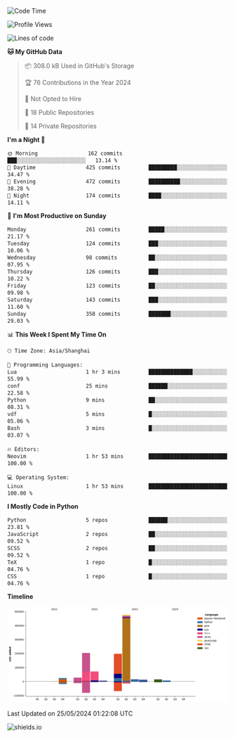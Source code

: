<!--START_SECTION:waka-->
![Code Time](http://img.shields.io/badge/Code%20Time-422%20hrs%2043%20mins-blue)

![Profile Views](http://img.shields.io/badge/Profile%20Views-1-blue)

![Lines of code](https://img.shields.io/badge/From%20Hello%20World%20I%27ve%20Written-1.1%20million%20lines%20of%20code-blue)

**🐱 My GitHub Data** 

> 📦 308.0 kB Used in GitHub's Storage 
 > 
> 🏆 76 Contributions in the Year 2024
 > 
> 🚫 Not Opted to Hire
 > 
> 📜 18 Public Repositories 
 > 
> 🔑 14 Private Repositories 
 > 
**I'm a Night 🦉** 

```text
🌞 Morning                162 commits         ███░░░░░░░░░░░░░░░░░░░░░░   13.14 % 
🌆 Daytime                425 commits         █████████░░░░░░░░░░░░░░░░   34.47 % 
🌃 Evening                472 commits         ██████████░░░░░░░░░░░░░░░   38.28 % 
🌙 Night                  174 commits         ████░░░░░░░░░░░░░░░░░░░░░   14.11 % 
```
📅 **I'm Most Productive on Sunday** 

```text
Monday                   261 commits         █████░░░░░░░░░░░░░░░░░░░░   21.17 % 
Tuesday                  124 commits         ███░░░░░░░░░░░░░░░░░░░░░░   10.06 % 
Wednesday                98 commits          ██░░░░░░░░░░░░░░░░░░░░░░░   07.95 % 
Thursday                 126 commits         ███░░░░░░░░░░░░░░░░░░░░░░   10.22 % 
Friday                   123 commits         ██░░░░░░░░░░░░░░░░░░░░░░░   09.98 % 
Saturday                 143 commits         ███░░░░░░░░░░░░░░░░░░░░░░   11.60 % 
Sunday                   358 commits         ███████░░░░░░░░░░░░░░░░░░   29.03 % 
```


📊 **This Week I Spent My Time On** 

```text
🕑︎ Time Zone: Asia/Shanghai

💬 Programming Languages: 
Lua                      1 hr 3 mins         ██████████████░░░░░░░░░░░   55.99 % 
conf                     25 mins             ██████░░░░░░░░░░░░░░░░░░░   22.58 % 
Python                   9 mins              ██░░░░░░░░░░░░░░░░░░░░░░░   08.31 % 
vdf                      5 mins              █░░░░░░░░░░░░░░░░░░░░░░░░   05.06 % 
Bash                     3 mins              █░░░░░░░░░░░░░░░░░░░░░░░░   03.07 % 

🔥 Editors: 
Neovim                   1 hr 53 mins        █████████████████████████   100.00 % 

💻 Operating System: 
Linux                    1 hr 53 mins        █████████████████████████   100.00 % 
```

**I Mostly Code in Python** 

```text
Python                   5 repos             ██████░░░░░░░░░░░░░░░░░░░   23.81 % 
JavaScript               2 repos             ██░░░░░░░░░░░░░░░░░░░░░░░   09.52 % 
SCSS                     2 repos             ██░░░░░░░░░░░░░░░░░░░░░░░   09.52 % 
TeX                      1 repo              █░░░░░░░░░░░░░░░░░░░░░░░░   04.76 % 
CSS                      1 repo              █░░░░░░░░░░░░░░░░░░░░░░░░   04.76 % 
```



**Timeline**

![Lines of Code chart](https://raw.githubusercontent.com/kopp4/kopp4/main/assets/bar_graph.png)


 Last Updated on 25/05/2024 01:22:08 UTC
<!--END_SECTION:waka-->
![shields.io](https://img.shields.io/github/commit-activity/w/kopp4/kopp4?color=g&label=abusing%20bot&style=flat-square)
